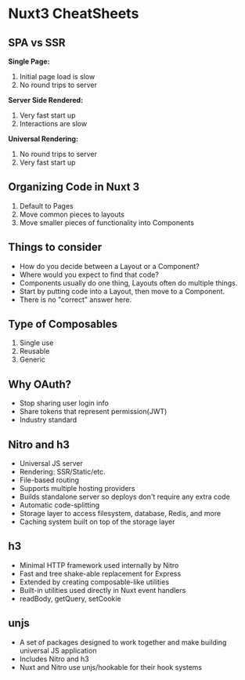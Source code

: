 # Nuxt3 CheatSheets

## SPA vs SSR

**Single Page:**

1. Initial page load is slow
2. No round trips to server

**Server Side Rendered:**

1. Very fast start up
2. Interactions are slow

**Universal Rendering:**

1. No round trips to server
2. Very fast start up

## Organizing Code in Nuxt 3

1. Default to Pages
2. Move common pieces to layouts
3. Move smaller pieces of functionality into Components

## Things to consider

- How do you decide between a Layout or a Component?
- Where would you expect to find that code?
- Components usually do one thing, Layouts often do multiple things.
- Start by putting code into a Layout, then move to a Component.
- There is no "correct" answer here.

## Type of Composables

1. Single use
2. Reusable
3. Generic

## Why OAuth?

- Stop sharing user login info
- Share tokens that represent permission(JWT)
- Industry standard

## Nitro and h3

- Universal JS server
- Rendering: SSR/Static/etc.
- File-based routing
- Supports multiple hosting providers
- Builds standalone server so deploys don't require any extra code
- Automatic code-splitting
- Storage layer to access filesystem, database, Redis, and more
- Caching system built on top of the storage layer

## h3

- Minimal HTTP framework used internally by Nitro
- Fast and tree shake-able replacement for Express
- Extended by creating composable-like utilities
- Built-in utilities used directly in Nuxt event handlers
- readBody, getQuery, setCookie

## unjs

- A set of packages designed to work together and make building universal JS application
- Includes Nitro and h3
- Nuxt and Nitro use unjs/hookable for their hook systems
